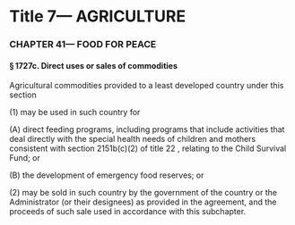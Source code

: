 
# Title 7— AGRICULTURE
### CHAPTER 41— FOOD FOR PEACE
#### § 1727c. Direct uses or sales of commodities

Agricultural commodities provided to a least developed country under this section

(1) may be used in such country for

(A) direct feeding programs, including programs that include activities that deal directly with the special health needs of children and mothers consistent with section 2151b(c)(2) of title 22 , relating to the Child Survival Fund; or

(B) the development of emergency food reserves; or

(2) may be sold in such country by the government of the country or the Administrator (or their designees) as provided in the agreement, and the proceeds of such sale used in accordance with this subchapter.
